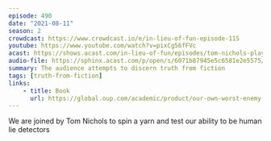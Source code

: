 ```yaml
---
episode: 490
date: "2021-08-11"
season: 2
crowdcast: https://www.crowdcast.io/e/in-lieu-of-fun-episode-115
youtube: https://www.youtube.com/watch?v=pixCg56fFVc
acast: https://shows.acast.com/in-lieu-of-fun/episodes/tom-nichols-plays-wheres-the-lie
audio-file: https://sphinx.acast.com/p/open/s/6071b87945e5c6581e2e5575/e/611503ea572bf30012b2c4fa/media.mp3
summary: The audience attempts to discern truth from fiction
tags: [truth-from-fiction]
links:
    - title: Book
      url: https://global.oup.com/academic/product/our-own-worst-enemy-9780197518878
---
```

We are joined by Tom Nichols to spin a yarn and test our ability to be human lie detectors
